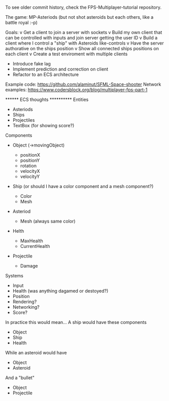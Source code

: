 To see older commit history, check the FPS-Multiplayer-tutorial repository.


The game: MP-Asteriods (but not shot asteroids but each others, like a battle royal :-p)

Goals: 
v Get a client to join a server with sockets
v Build my own client that can be controlled with inputs and join server getting the user ID
v Build a client where I control a "ship" with Asteroids like-controls
v Have the server authorative on the ships position
v Show all connected ships positions on each client
v Create a test enviroment with multiple clients

- Introduce fake lag
- Implement prediction and correction on client
- Refactor to an ECS architecture


Example code: https://github.com/alaminut/SFML-Space-shooter
Network examples: https://www.codersblock.org/blog/multiplayer-fps-part-1



****** ECS thoughts **********
Entities
- Asteriods
- Ships
- Projectiles
- TextBox (for showing score?)


Components
- Object (->movingObject)
	- positionX
	- positionY
	- rotation
	- velocityX
	- velocityY


- Ship (or should I have a color component and a mesh component?)
	- Color
	- Mesh

- Asteriod
	- Mesh (always same color)

- Helth
	- MaxHealth
	- CurrentHealth

- Projectile
	- Damage


Systems
- Input
- Health (was anything dagamed or destoyed?)
- Position
- Rendering?
- Networking?
- Score?


In practice this would mean...
A ship would have these components
- Object
- Ship
- Health

While an asteroid would have
- Object
- Asteroid

And a "bullet"
- Object
- Projectile